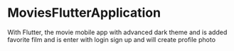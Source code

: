 # MoviesFlutterApplication
With Flutter, the movie mobile app with advanced dark theme and is added favorite film and is enter with login sign up and will create profile photo
